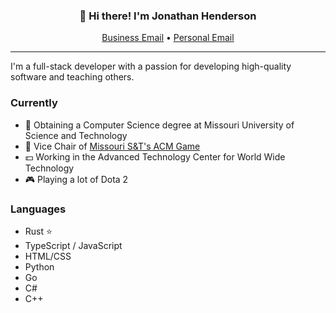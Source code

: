<div align="center">
  <h3>👋 Hi there! I'm Jonathan Henderson</h3>
  <p>
    <a href="mailto:officialjawbone999@gmail.com">Business Email</a> •
    <a href="mailto:jkhenderson999@gmail.com">Personal Email</a>
  </p>
</div>

---

I'm a full-stack developer with a passion for developing high-quality software and teaching others.

### Currently
- 🏫 Obtaining a Computer Science degree at Missouri University of Science and Technology
- 🤖 Vice Chair of [Missouri S&T's ACM Game](https://game.mstacm.org)
- 💵 Working in the Advanced Technology Center for World Wide Technology
- 🎮 Playing a lot of Dota 2

### Languages
- Rust ⭐
- TypeScript / JavaScript
- HTML/CSS
- Python
- Go
- C#
- C++